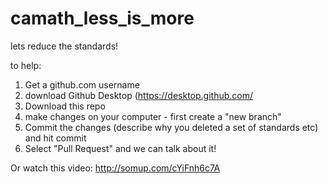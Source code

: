 # camath_less_is_more
lets reduce the standards! 

to help:
1) Get a github.com username
2) download Github Desktop (https://desktop.github.com/ 
3) Download this repo
4) make changes on your computer - first create a "new branch"
5) Commit the changes (describe why you deleted a set of standards etc) and hit commit
6) Select "Pull Request" and we can talk about it! 

Or watch this video: 
http://somup.com/cYiFnh6c7A
